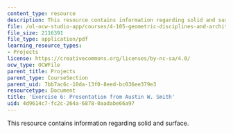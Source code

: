 ```yaml
---
content_type: resource
description: This resource contains information regarding solid and surface.
file: /ol-ocw-studio-app/courses/4-105-geometric-disciplines-and-architecture-skills-reciprocal-methodologies-fall-2012/4d9614c7fc2c264a68780aadabe66a97_MIT4_105F12_Pres_Ex6_AS.pdf
file_size: 2116391
file_type: application/pdf
learning_resource_types:
- Projects
license: https://creativecommons.org/licenses/by-nc-sa/4.0/
ocw_type: OCWFile
parent_title: Projects
parent_type: CourseSection
parent_uid: 7bb7ac6c-10da-13f0-8eed-bc036ee379e3
resourcetype: Document
title: 'Exercise 6: Presentation from Austin W. Smith'
uid: 4d9614c7-fc2c-264a-6878-0aadabe66a97
---
```

This resource contains information regarding solid and surface.